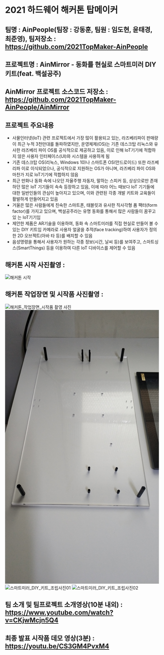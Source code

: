 # 2021 하드웨어 해커톤 탑메이커

## 팀명 : AinPeople(팀장 : 강동훈, 팀원 : 임도현, 윤태경, 최준영), 팀저장소 : https://github.com/2021TopMaker-AinPeople
## 프로젝트명 : AinMirror - 동화를 현실로 스마트미러 DIY 키트(feat. 백설공주)
## AinMirror 프로젝트 소스코드 저장소 : https://github.com/2021TopMaker-AinPeople/AinMirror

## 프로젝트 주요내용
* 사물인터넷(IoT) 관련 프로젝트에서 가장 많이 활용되고 있는, 라즈베리파이 판매량이
최근 누적 3천만대를 돌파하였지만, 운영체제(OS)는 기존 데스크탑 리눅스와 유사한
라즈베리 파이 OS를 공식적으로 제공하고 있음, 이로 인해 IoT기기에 적합하지 않은
사용자 인터페이스(UI)와 시스템을 사용하게 됨
* 기존 데스크탑 OS(리눅스, Windows 10)나 스마트폰 OS(안드로이드) 또한 라즈베리파
이로 이식되었으나, 공식적으로 지원하는 OS가 아니며, 라즈베리 파이 OS와 마찬가
지로 IoT기기에 적합하지 않음
* 최근 만화나 동화 속에 나오던 자율주행 자동자, 말하는 스피커 등, 상상으로만 존재
하던 많은 IoT 기기들이 속속 등장하고 있음, 이에 따라 어느 때보다 IoT 기기들에
대한 일반인들의 관심이 높아지고 있으며, 이와 관련된 각종 개발 키트와 교육들이
활발하게 만들어지고 있음
* 거울은 많은 사람들에게 친숙한 스마트폰, 태블릿과 유사한 직사각형 폼 팩터(form
factor)를 가지고 있으며, 백설공주라는 유명 동화를 통해서 많은 사람들이 꿈꾸고 있
는 IoT기기임
* 제안한 제품은 AR기술을 이용하여, 동화 속 스마트미러를 직접 현실로 만들어 볼 수
있는 DIY 키트임
카메라로 사용자 얼굴을 추적(face tracking)하여 사용자가 정의한 2D 오브젝트(아바
타 등)를 배치할 수 있음
* 음성명령을 통해서 사용자가 원하는 각종 정보(시간, 날씨 등)를 보여주고, 스마트싱
스(SmartThings) 등을 이용하여 다른 IoT 디바이스를 제어할 수 있음

## 해커톤 시작 사진촬영 : 
![해커톤 시작](./01_%ED%95%B4%EC%BB%A4%ED%86%A4_%EC%8B%9C%EC%9E%91_%EC%82%AC%EC%A7%84%EC%B4%AC%EC%98%81/%ED%95%B4%EC%BB%A4%ED%86%A4_%EC%8B%9C%EC%9E%91_%EC%82%AC%EC%A7%84%EC%B4%AC%EC%98%81.jpg)
## 해커톤 작업장면 및 시작품 사진촬영 : 
![해커톤_작업장면_시작품 촬영 사진](./02_해커톤_작업장면_및_시작품_촬영사진/해커톤_작업장면_시작품%20촬영%20사진.jpg)
![스마트미러_DIY_키트_아크릴_하판](./02_해커톤_작업장면_및_시작품_촬영사진/스마트미러_DIY_키트_아크릴_하판.jpg)
![스마트미러_DIY_키트_조립사진01](./스마트미러_DIY_키트_조립사진01.jpg)
![스마트미러_DIY_키트_조립사진02](./스마트미러_DIY_키트_조립사진02.jpg)
## 팀 소개 및 팀프로젝트 소개영상(10분 내외) : https://www.youtube.com/watch?v=CKjwMcjn5Q4

## 최종 발표 시작품 데모 영상(3분) : https://youtu.be/CS3GM4PvxM4

